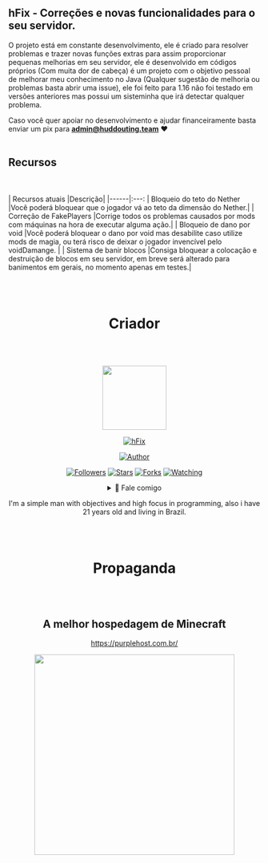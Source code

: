 ## hFix - Correções e novas funcionalidades para o seu servidor.

O projeto está em constante desenvolvimento, ele é criado para resolver problemas e trazer novas funções extras para assim proporcionar pequenas melhorias em seu servidor, ele é desenvolvido em códigos próprios (Com muita dor de cabeça) é um projeto com o objetivo pessoal de melhorar meu conhecimento no Java (Qualquer sugestão de melhoria ou problemas basta abrir uma issue), ele foi feito para 1.16 não foi testado em versões anteriores mas possui um sisteminha que irá detectar qualquer problema.

Caso você quer apoiar no desenvolvimento e ajudar financeiramente basta enviar um pix para **admin@huddouting.team** :heart:
<br><br>

## Recursos

<br><br>
| Recursos atuais |Descrição|
|------|:---:
| Bloqueio do teto do Nether |Você poderá bloquear que o jogador vá ao teto da dimensão do Nether.|
| Correção de FakePlayers |Corrige todos os problemas causados por mods com máquinas na hora de executar alguma ação.|
| Bloqueio de dano por void |Você poderá bloquear o dano por void mas desabilite caso utilize mods de magia, ou terá risco de deixar o jogador invencível pelo voidDamange. |
| Sistema de banir blocos |Consiga bloquear a colocação e destruição de blocos em seu servidor, em breve será alterado para banimentos em gerais, no momento apenas em testes.|
<div align="center">
<br><br>
 
# Criador
 
<br><br>
<p align="center">
<img src="https://avatars.githubusercontent.com/u/66142507?v=4" width="128" height="128"/>
</p>
<p align="center">
<a href="#"><img title="hFix" src="https://img.shields.io/badge/hFix-green?colorA=%23ff0000&colorB=%23017e40&style=for-the-badge"></a>
</p>
<p align="center">
<a href="https://github.com/TheMartinfer22"><img title="Author" src="https://img.shields.io/badge/AUTHOR-TheMartinfer22-orange.svg?style=for-the-badge&logo=github"></a>
</p>
<p align="center">
<a href="https://github.com/TheMartinfer22/followers"><img title="Followers" src="https://img.shields.io/github/followers/TheMartinfer22?color=blue&style=flat-square"></a>
<a href="https://github.com/TheMartinfer22/hFix/stargazers/"><img title="Stars" src="https://img.shields.io/github/stars/TheMartinfer22/hFix?color=red&style=flat-square"></a>
<a href="https://github.com/TheMartinfer22/hFix/network/members"><img title="Forks" src="https://img.shields.io/github/forks/TheMartinfer22/hFix?color=red&style=flat-square"></a>
<a href="https://github.com/TheMartinfer22/hFix/watchers"><img title="Watching" src="https://img.shields.io/github/watchers/TheMartinfer22/hFix?label=Watchers&color=blue&style=flat-square"></a>
</p>
<div align="center">
<details>
 
 <p></p>
 <summary>🥟 Fale comigo</summary>
 
 **E-mail**: admin@huddouting.team
 
</details>

I'm a simple man with objectives and high focus in programming, also i have 21 years old and living in Brazil.

<br><br>

# Propaganda

<br><br>

## A melhor hospedagem de Minecraft

https://purplehost.com.br/
</div>
<p align="center">
<img src="https://i.imgur.com/pVuTwkq.png width="400" height="400"/>

